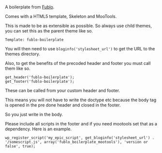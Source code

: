 A boilerplate from [Fublo](http://fublo.net).

Comes with a HTML5 template, Skeleton and MooTools.

This is made to be as extensible as possible. So always use child themes, you can set this as the parent theme like so.

    Template: fublo-boilerplate

You will then need to use `bloginfo('stylesheet_url')` to get the URL to the themes directory.

Also, to get the benefits of the precoded header and footer you must call them like so.

    get_header('fublo-boilerplate');
    get_footer('fublo-boilerplate');

These can be called from your custom header and footer.

This means you will not have to write the doctype etc because the body tag is opened in the pre done header and closed in the footer.

So you just write in the body.

Please include all scripts in the footer and if you need mootools set that as a dependency. Here is an example.

	wp_register_script('my_epic_script', get_bloginfo('stylesheet_url') . '/somescript.js', array('fublo_boilerplate_mootools'), 'version or false', true);